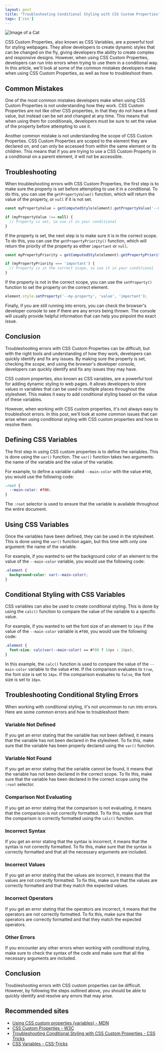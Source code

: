 ```yaml
---
layout: post
title: "Troubleshooting Conditional Styling with CSS Custom Properties"
tags: ['css']
---
```


![Image of a Cat](http://source.unsplash.com/1600x900/?cat)

CSS Custom Properties, also known as CSS Variables, are a powerful tool for styling webpages. They allow developers to create dynamic styles that can be changed on the fly, giving developers the ability to create complex and responsive designs. However, when using CSS Custom Properties, developers can run into errors when trying to use them in a conditional way. In this article, we'll look at some of the common mistakes developers make when using CSS Custom Properties, as well as how to troubleshoot them.

## Common Mistakes

One of the most common mistakes developers make when using CSS Custom Properties is not understanding how they work. CSS Custom Properties are not like other CSS properties, in that they do not have a fixed value, but instead can be set and changed at any time. This means that when using them for conditionals, developers must be sure to set the value of the property before attempting to use it.

Another common mistake is not understanding the scope of CSS Custom Properties. CSS Custom Properties are scoped to the element they are declared on, and can only be accessed from within the same element or its children. This means that if you are trying to use a CSS Custom Property in a conditional on a parent element, it will not be accessible.

## Troubleshooting

When troubleshooting errors with CSS Custom Properties, the first step is to make sure the property is set before attempting to use it in a conditional. To do this, you can use the `getPropertyValue()` function, which will return the value of the property, or `null` if it is not set.

```js
const myPropertyValue = getComputedStyle(element).getPropertyValue('--my-property');

if (myPropertyValue !== null) {
  // Property is set, so use it in your conditional
}
```

If the property is set, the next step is to make sure it is in the correct scope. To do this, you can use the `getPropertyPriority()` function, which will return the priority of the property as either `important` or `null`.

```js
const myPropertyPriority = getComputedStyle(element).getPropertyPriority('--my-property');

if (myPropertyPriority === 'important') {
  // Property is in the correct scope, so use it in your conditional
}
```

If the property is not in the correct scope, you can use the `setProperty()` function to set the property on the correct element.

```js
element.style.setProperty('--my-property', 'value', 'important');
```

Finally, if you are still running into errors, you can check the browser's developer console to see if there are any errors being thrown. The console will usually provide helpful information that can help you pinpoint the exact issue.

## Conclusion

Troubleshooting errors with CSS Custom Properties can be difficult, but with the right tools and understanding of how they work, developers can quickly identify and fix any issues. By making sure the property is set, checking the scope, and using the browser's developer console, developers can quickly identify and fix any issues they may have.

CSS custom properties, also known as CSS variables, are a powerful tool for adding dynamic styling to web pages. It allows developers to store values in variables that can be used in multiple places throughout the stylesheet. This makes it easy to add conditional styling based on the value of these variables.

However, when working with CSS custom properties, it's not always easy to troubleshoot errors. In this post, we'll look at some common issues that can arise when using conditional styling with CSS custom properties and how to resolve them.

## Defining CSS Variables

The first step in using CSS custom properties is to define the variables. This is done using the `var()` function. The `var()` function takes two arguments: the name of the variable and the value of the variable.

For example, to define a variable called `--main-color` with the value `#f00`, you would use the following code:

```css
:root {
  --main-color: #f00;
}
```

The `:root` selector is used to ensure that the variable is available throughout the entire document.

## Using CSS Variables

Once the variables have been defined, they can be used in the stylesheet. This is done using the `var()` function again, but this time with only one argument: the name of the variable.

For example, if you wanted to set the background color of an element to the value of the `--main-color` variable, you would use the following code:

```css
.element {
  background-color: var(--main-color);
}
```

## Conditional Styling with CSS Variables

CSS variables can also be used to create conditional styling. This is done by using the `calc()` function to compare the value of the variable to a specific value.

For example, if you wanted to set the font size of an element to `14px` if the value of the `--main-color` variable is `#f00`, you would use the following code:

```css
.element {
  font-size: calc(var(--main-color) == #f00 ? 14px : 16px);
}
```

In this example, the `calc()` function is used to compare the value of the `--main-color` variable to the value `#f00`. If the comparison evaluates to `true`, the font size is set to `14px`. If the comparison evaluates to `false`, the font size is set to `16px`.

## Troubleshooting Conditional Styling Errors

When working with conditional styling, it's not uncommon to run into errors. Here are some common errors and how to troubleshoot them:

### Variable Not Defined

If you get an error stating that the variable has not been defined, it means that the variable has not been declared in the stylesheet. To fix this, make sure that the variable has been properly declared using the `var()` function.

### Variable Not Found

If you get an error stating that the variable cannot be found, it means that the variable has not been declared in the correct scope. To fix this, make sure that the variable has been declared in the correct scope using the `:root` selector.

### Comparison Not Evaluating

If you get an error stating that the comparison is not evaluating, it means that the comparison is not correctly formatted. To fix this, make sure that the comparison is correctly formatted using the `calc()` function.

### Incorrect Syntax

If you get an error stating that the syntax is incorrect, it means that the syntax is not correctly formatted. To fix this, make sure that the syntax is correctly formatted and that all the necessary arguments are included.

### Incorrect Values

If you get an error stating that the values are incorrect, it means that the values are not correctly formatted. To fix this, make sure that the values are correctly formatted and that they match the expected values.

### Incorrect Operators

If you get an error stating that the operators are incorrect, it means that the operators are not correctly formatted. To fix this, make sure that the operators are correctly formatted and that they match the expected operators.

### Other Errors

If you encounter any other errors when working with conditional styling, make sure to check the syntax of the code and make sure that all the necessary arguments are included.

## Conclusion

Troubleshooting errors with CSS custom properties can be difficult. However, by following the steps outlined above, you should be able to quickly identify and resolve any errors that may arise.
## Recommended sites

- [Using CSS custom properties (variables) - MDN](https://developer.mozilla.org/en-US/docs/Web/CSS/Using_CSS_custom_properties)
- [CSS Custom Properties - W3C](https://www.w3.org/TR/css-variables-1/)
- [Troubleshooting Conditional Styling with CSS Custom Properties - CSS Tricks](https://css-tricks.com/troubleshooting-conditional-styling-css-custom-properties/)
- [CSS Variables - CSS-Tricks](https://css-tricks.com/css-variables/)